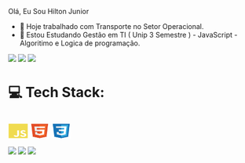 Olá, Eu Sou Hilton Junior

- 🔭 Hoje trabalhado com Transporte no Setor Operacional.
- 🌱 Estou Estudando Gestão em TI ( Unip 3 Semestre ) - JavaScript - Algoritimo e Logica de programação.

![](https://github-readme-stats.vercel.app/api?username=HILTONESJR&theme=swift&hide_border=false&include_all_commits=true&count_private=true)
![](https://github-readme-streak-stats.herokuapp.com/?user=HILTONESJR&theme=swift&hide_border=false)
![](https://github-readme-stats.vercel.app/api/top-langs/?username=HILTONESJR&theme=swift&hide_border=false&include_all_commits=true&count_private=true&layout=compact)<br/>

# 💻 Tech Stack:
  
<div style="display: inline_block"><br>
  <img align="center" alt="Rafa-Js" height="30" width="40" src="https://raw.githubusercontent.com/devicons/devicon/master/icons/javascript/javascript-plain.svg">
  <img align="center" alt="Rafa-HTML" height="30" width="40" src="https://raw.githubusercontent.com/devicons/devicon/master/icons/html5/html5-original.svg">
  <img align="center" alt="Rafa-CSS" height="30" width="40" src="https://raw.githubusercontent.com/devicons/devicon/master/icons/css3/css3-original.svg">
 </div><br>
 
 <div> 
    <a href="https://instagram.com/hill.ton28" target="_blank"><img src="https://img.shields.io/badge/-Instagram-%23E4405F?style=for-the-badge&logo=instagram&logoColor=white" target="_blank"></a>  
<a href = "mailto:bmxsts@gmail.com"><img src="https://img.shields.io/badge/-Gmail-%23333?style=for-the-badge&logo=gmail&logoColor=white" target="_blank"></a>  
   <a href="https://www.linkedin.com/in/hilton-eleuterio-dos-santos-junior-a7888619a" target="_blank"><img src="https://img.shields.io/badge/-LinkedIn-%230077B5?style=for-the-badge&logo=linkedin&logoColor=white" target="_blank"></a> 
</div>
